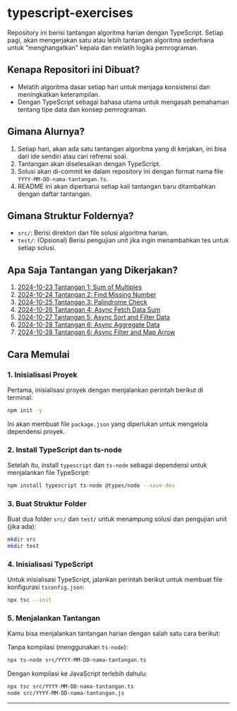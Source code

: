 # typescript-exercises

Repository ini berisi tantangan algoritma harian dengan TypeScript. Setiap pagi, akan mengerjakan satu atau lebih tantangan algoritma sederhana untuk "menghangatkan" kepala dan melatih logika pemrograman.

## Kenapa Repositori ini Dibuat?
- Melatih algoritma dasar setiap hari untuk menjaga konsistensi dan meningkatkan keterampilan.
- Dengan TypeScript sebagai bahasa utama untuk mengasah pemahaman tentang tipe data dan konsep pemrograman.

## Gimana Alurnya?
1. Setiap hari, akan ada satu tantangan algoritma yang di kerjakan, ini bisa dari ide sendiri atau cari refrensi soal.
2. Tantangan akan diselesaikan dengan TypeScript.
3. Solusi akan di-commit ke dalam repository ini dengan format nama file `YYYY-MM-DD-nama-tantangan.ts`.
4. README ini akan diperbarui setiap kali tantangan baru ditambahkan dengan daftar tantangan.

## Gimana Struktur Foldernya?
- `src/`: Berisi direktori dan file solusi algoritma harian.
- `test/`: (Opsional) Berisi pengujian unit jika ingin menambahkan tes untuk setiap solusi.

## Apa Saja Tantangan yang Dikerjakan?
1. [2024-10-23 Tantangan 1: Sum of Multiples](src/20241023-sum-of-multiples.ts)
2. [2024-10-24 Tantangan 2: Find Missing Number](src/20241024-find-missing-number.ts)
3. [2024-10-25 Tantangan 3: Palindrome Check](src/20241025-palindrome-check.ts)
4. [2024-10-26 Tantangan 4: Async Fetch Data Sum](src/20241026-async-fetch-data-sum.ts)
5. [2024-10-27 Tantangan 5: Async Sort and Filter Data](src/20241027-async-sort-and-filter-data.ts)
6. [2024-10-28 Tantangan 6: Async Aggregate Data](src/20241028-async-aggregate-data.ts)
6. [2024-10-28 Tantangan 6: Async Filter and Map Arrow](src/20241029-async-filter-and-map-arrow.ts)


## Cara Memulai

### 1. Inisialisasi Proyek

Pertama, inisialisasi proyek dengan menjalankan perintah berikut di terminal:

```bash
npm init -y
```

Ini akan membuat file `package.json` yang diperlukan untuk mengelola dependensi proyek.

### 2. Install TypeScript dan ts-node

Setelah itu, install `typescript` dan `ts-node` sebagai dependensi untuk menjalankan file TypeScript:

```bash
npm install typescript ts-node @types/node --save-dev
```

### 3. Buat Struktur Folder

Buat dua folder `src/` dan `test/` untuk menampung solusi dan pengujian unit (jika ada):

```bash
mkdir src
mkdir test
```

### 4. Inisialisasi TypeScript

Untuk inisialisasi TypeScript, jalankan perintah berikut untuk membuat file konfigurasi `tsconfig.json`:

```bash
npx tsc --init
```

### 5. Menjalankan Tantangan

Kamu bisa menjalankan tantangan harian dengan salah satu cara berikut:

Tanpa kompilasi (menggunakan `ts-node`):

```bash
npx ts-node src/YYYY-MM-DD-nama-tantangan.ts
```

Dengan kompilasi ke JavaScript terlebih dahulu:

```bash
npx tsc src/YYYY-MM-DD-nama-tantangan.ts
node src/YYYY-MM-DD-nama-tantangan.js
```

---

